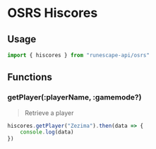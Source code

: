 # OSRS Hiscores

## Usage

```javascript
import { hiscores } from "runescape-api/osrs"
```

## Functions

### getPlayer\(:playerName, :gamemode?\) <a id="getplayer"></a>

> Retrieve a player

```javascript
hiscores.getPlayer("Zezima").then(data => {
    console.log(data)
})
```

